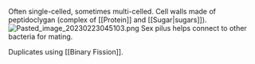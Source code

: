 Often single-celled, sometimes multi-celled.
Cell walls made of peptidoclygan (complex of \[\[Protein]] and \[\[Sugar|sugars]]).
![Pasted\_image\_20230223045103.png](pasted_image_20230223045103.png)
Sex pilus helps connect to other bacteria for mating.

Duplicates using \[\[Binary Fission]].
